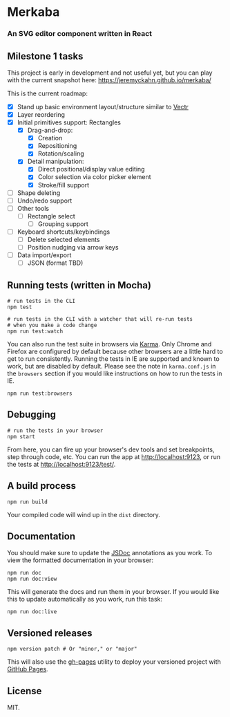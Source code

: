 # Merkaba

### An SVG editor component written in React

## Milestone 1 tasks

This project is early in development and not useful yet, but you can play with the current snapshot here: https://jeremyckahn.github.io/merkaba/

This is the current roadmap:

- [x] Stand up basic environment layout/structure similar to [Vectr](https://vectr.com/new)
- [x] Layer reordering
- [x] Initial primitives support: Rectangles
    - [x] Drag-and-drop:
        - [x] Creation
        - [x] Repositioning
        - [x] Rotation/scaling
    - [x] Detail manipulation:
        - [x] Direct positional/display value editing
        - [x] Color selection via color picker element
        - [x] Stroke/fill support
- [ ] Shape deleting
- [ ] Undo/redo support
- [ ] Other tools
    - [ ] Rectangle select
        - [ ] Grouping support
- [ ] Keyboard shortcuts/keybindings
    - [ ] Delete selected elements
    - [ ] Position nudging via arrow keys
- [ ] Data import/export
    - [ ] JSON (format TBD)

## Running tests (written in Mocha)

```
# run tests in the CLI
npm test
```

```
# run tests in the CLI with a watcher that will re-run tests
# when you make a code change
npm run test:watch
```

You can also run the test suite in browsers via [Karma](https://karma-runner.github.io).  Only Chrome and Firefox are configured by default because other browsers are a little hard to get to run consistently.  Running the tests in IE are supported and known to work, but are disabled by default.  Please see the note in `karma.conf.js` in the `browsers` section if you would like instructions on how to run the tests in IE.

```
npm run test:browsers
```

## Debugging

```
# run the tests in your browser
npm start
```

From here, you can fire up your browser's dev tools and set breakpoints, step through code, etc.  You can run the app at <a href="http://localhost:9123">http://localhost:9123</a>, or run the tests at <a href="http://localhost:9123/test/">http://localhost:9123/test/</a>.

## A build process

```
npm run build
```

Your compiled code will wind up in the `dist` directory.

## Documentation

You should make sure to update the [JSDoc](http://usejsdoc.org/) annotations as you work.  To view the formatted documentation in your browser:

```
npm run doc
npm run doc:view
```

This will generate the docs and run them in your browser.  If you would like this to update automatically as you work, run this task:

```
npm run doc:live
```

## Versioned releases

```
npm version patch # Or "minor," or "major"
```

This will also use the [gh-pages](https://github.com/tschaub/gh-pages) utility to deploy your versioned project with [GitHub Pages](https://pages.github.com/).

## License

MIT.
